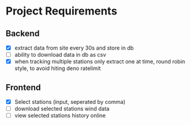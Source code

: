 # Project Requirements

## Backend

-   [x] extract data from site every 30s and store in db
-   [ ] ability to download data in db as csv
-   [x] when tracking multiple stations only extract one at time, round robin style, to avoid hiting deno ratelimit

## Frontend

-   [x] Select stations (input, seperated by comma)
-   [ ] download selected stations wind data
-   [ ] view selected stations history online
